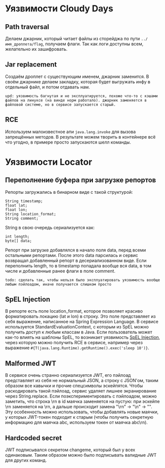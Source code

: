 # Уязвимости Cloudy Days

## Path traversal
Делаем джарник, который читает файлы из сторейджа по пути `../имя_дроплета/flag`, получаем флаги. Так как логи доступны всем, желательно их зашифровать.

## Jar replacement
Создаём дроплет с существующим именем, джарник заменится. В своём джарнике делаем закладку, которая будет выгружать инфу в отдельный файл, и потом отдавать нам.
```
upd: уязвимость багнутая и не эксплуатируется, похоже что-то с кэшами файлов на линуксе (на винде норм работало). джарник заменяется в файловой системе, но в сервисе запускается старый.
```

## RCE
Используем малоизвестное апи `java.lang.invoke` для вызова запрещённых методов. В результате можем творить в контейнере всё что угодно, в примере просто запускаются шелл команды.


# Уязвимости Locator

## Переполнение буфера при загрузке репортов
Репорты загружались в бинарном виде с такой структурой:
```
String timestamp;
float lat;
float lon;
String location_format;
String comment;
```

String в свою очередь сериализуется как:
```
int length;
byte[] data;
```

Репорт при загрузке добавлялся в начало поля data, перед всеми остальными репортами. После этого data парсилась и сервис возвращал добавленный репорт в десериализованном виде. Если переполнить length, то в timestamp попадала вообще вся data, в том числе и добавленные ранее флаги в поле comment.

```
todo: сделать так, чтобы нельзя было эксплуатировать уязвимость вообще любым пэйлоадом, иначе получается слишком просто
```

## SpEL Injection
В репорте есть поле location_format, которое позволяет красиво форматировать локацию (lat и lon) в строку. Это поле представляет из себя выражение, написанное на Spring Expression Language. В сервисе используется StandardEvaluationContext, с которым из SpEL можно получить доступ к любым классам в Java. Если пользователь может как-то влиять на шаблоны SpEL, то возникает уязвимость [SpEL Injection](https://0xn3va.gitbook.io/cheat-sheets/framework/spring/spel-injection), через которую можно получить RCE в сервисе, например через выражение `#{T(java.lang.Runtime).getRuntime().exec('sleep 10')}`.

## Malformed JWT
В сервисе очень странно сериализуется JWT, его пэйлоад представляет из себя не нормальный JSON, а строку с JSON'ом, таким образом все кавычки и прочие спецсимволы эскейпятся. Чтобы раскодировать такой пэйлоад, сервис удаляет лишнее экранирование через String.replace. Если поэкспериментировать с пэйлоадом, можно заметить, что строка \rn в id маячка заменяется на пустую: при эскейпе \rn заменяется на \\rn, а дальше происходит замена "\\rn" -> "\n" -> "". Эту особенность можно использовать, чтобы добавлять новые маячки, у которых JWT-токен подходит к старым (чтобы получить секретную информацию для маячка abc, используем токен от маячка abc\\rn).

## Hardcoded secret
JWT подписывался секретом changeme, который был у всех одинаковым. Таким образом можно было подписывать валидные JWT для других команд.